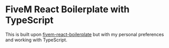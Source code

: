 # FiveM React Boilerplate with TypeScript

This is built upon [fivem-react-boilerplate](https://github.com/2277/fivem-react-boilerplate) but with my personal preferences and working with TypeScript.



